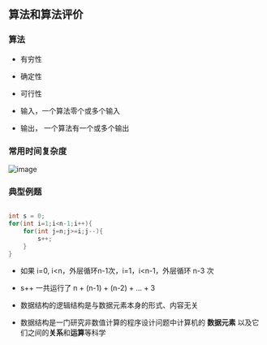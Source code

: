 ## 算法和算法评价

### 算法

- 有穷性

- 确定性

- 可行性

- 输入，一个算法零个或多个输入

- 输出， 一个算法有一个或多个输出

### 常用时间复杂度

![image](https://github.com/YC-L/Postgraduate-examination/blob/DataStructure/imgs/Common-time-complexity.png)

### 典型例题

```cpp

int s = 0;
for(int i=1;i<n-1;i++){
	for(int j=n;j>=i;j--){
		s++;
	}
}

```

- 如果 i=0, i<n，外层循环n-1次，i=1，i<n-1，外层循环 n-3 次 

- s++ 一共运行了 n + (n-1) + (n-2) + ... + 3  

- 数据结构的逻辑结构是与数据元素本身的形式、内容无关

- 数据结构是一门研究非数值计算的程序设计问题中计算机的 **数据元素** 以及它们之间的**关系**和**运算**等科学

